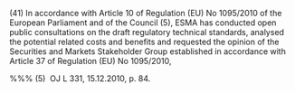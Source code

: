 (41) In accordance with Article 10 of Regulation (EU) No 1095/2010 of the European Parliament and of the Council (5), ESMA has conducted open public consultations on the draft regulatory technical standards, analysed the potential related costs and benefits and requested the opinion of the Securities and Markets Stakeholder Group established in accordance with Article 37 of Regulation (EU) No 1095/2010,

%%% (5)  OJ L 331, 15.12.2010, p. 84.